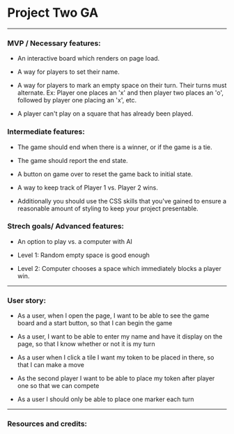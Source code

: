 # Project Two GA
----------------

### MVP / Necessary features:


- An interactive board which renders on page load.

- A way for players to set their name.

- A way for players to mark an empty space on their turn. Their turns must alternate. Ex: Player one places an 'x' and then player two places an 'o', followed by player one placing an 'x', etc.

- A player can't play on a square that has already been played.



### Intermediate features:


- The game should end when there is a winner, or if the game is a tie.

- The game should report the end state.

- A button on game over to reset the game back to initial state.

- A way to keep track of Player 1 vs. Player 2 wins.

- Additionally you should use the CSS skills that you've gained to ensure a reasonable amount of styling to keep your project presentable.



### Strech goals/ Advanced features:


- An option to play vs. a computer with AI

- Level 1: Random empty space is good enough

- Level 2: Computer chooses a space which immediately blocks a player win.


------------------------------------------------------------------------------------------------------------------------------


### User story:


- As a user, when I open the page, I want to be able to see the game board and a start button, so that I can begin the game

- As a user, I want to be able to enter my name and have it display on the page, so that I know whether or not it is my turn
 
- As a user when I click a tile I want my token to be placed in there, so that I can make a move
 
- As the second player I want to be able to place my token after player one so that we can compete
  
- As a user I should only be able to place one marker each turn

------------------------------------------------------------------------------------------------------------------------------


### Resources and credits:


     